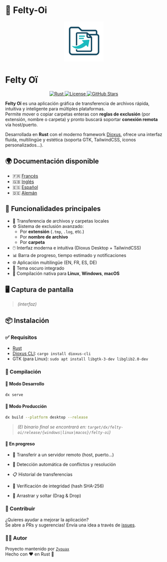 # 🌟 Felty-Oi

<p align="center">
  <img src="/assets/header_256.png" alt="Felty-Oi Logo" width="128" height="128">
</p>

# Felty Oï

<p align="center">
  <a href="https://www.rust-lang.org/" title="Hecho con Rust">
    <img src="https://img.shields.io/badge/Rust-1-blue?logo=rust&logoColor=white" alt="Rust">
  </a>
  <a href="https://github.com/Aqui-oi/Felty-oi/blob/main/LICENSE" title="Licencia MPL-2.0">
    <img src="https://img.shields.io/badge/License-MPL--2.0-blue?style=flat-square" alt="License">
  </a>
  <a href="https://github.com/Aqui-oi/Felty-oi/stargazers" title="Ver estrellas">
    <img src="https://img.shields.io/github/stars/Aqui-oi/Felty-oi?style=flat-square" alt="GitHub Stars">
  </a>
</p>

**Felty Oï** es una aplicación gráfica de transferencia de archivos rápida, intuitiva y inteligente para múltiples plataformas.  
Permite mover o copiar carpetas enteras con **reglas de exclusión** (por extensión, nombre o carpeta) y pronto buscará soportar **conexión remota** vía host/puerto.

Desarrollada en **Rust** con el moderno framework [Dioxus](https://dioxuslabs.com), ofrece una interfaz fluida, multilingüe y estética (soporta GTK, TailwindCSS, íconos personalizados...).

## 🌍 Documentación disponible

- 🇫🇷 [Francés](/README.md)
- 🇬🇧 [Inglés](/docs/en.md)
- 🇪🇸 [Español](/docs/es.md)
- 🇩🇪 [Alemán](/docs/de.md)

## 🚀 Funcionalidades principales

- 🔄 Transferencia de archivos y carpetas locales
- ⚙️ Sistema de exclusión avanzado:
  - Por **extensión** (`.tmp`, `.log`, etc.)
  - Por **nombre de archivo**
  - Por **carpeta**
- 🖱️ Interfaz moderna e intuitiva (Dioxus Desktop + TailwindCSS)
- 📊 Barra de progreso, tiempo estimado y notificaciones
- 🌐 Aplicación multilingüe (EN, FR, ES, DE)
- 🌙 Tema oscuro integrado
- 💾 Compilación nativa para **Linux**, **Windows**, **macOS**

## 🖥️ Captura de pantalla

> *(interfaz)*

## 📦 Instalación

### ✅ Requisitos

- [Rust](https://rust-lang.org)
- [Dioxus CLI](https://github.com/DioxusLabs/cli): `cargo install dioxus-cli`
- GTK (para Linux): `sudo apt install libgtk-3-dev libglib2.0-dev`

### 🔧 Compilación

#### 🔹 Modo Desarrollo

```bash
dx serve
```

#### 🔹 Modo Producción

```bash
dx build --platform desktop --release
```

> *(El binario final se encontrará en: `target/dx/felty-oi/release/{windows|linux|macos}/felty-oi`)*

#### 🧠 En progreso

-   📡 Transferir a un servidor remoto (host, puerto…)

-   🧩 Detección automática de conflictos y resolución

-   📋 Historial de transferencias

-   🔐 Verificación de integridad (hash SHA-256)

-   📁 Arrastrar y soltar (Drag & Drop)

### 📝 Contribuir

¿Quieres ayudar a mejorar la aplicación?  
Se abre a PRs y sugerencias! Envía una idea a través de [issues](https://github.com/Aqui-oi/Felty-oi/issues/1).

### 🧑‍💻 Autor

Proyecto mantenido por [`Zyouax`](https://github.com/zyouax)  
Hecho con ❤️ en Rust 🦀
